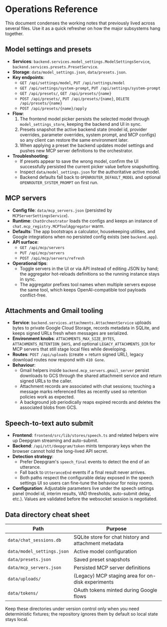 # Operations Reference

This document condenses the working notes that previously lived across several files.
Use it as a quick refresher on how the major subsystems hang together.

## Model settings and presets

- **Services**: `backend.services.model_settings.ModelSettingsService`,
  `backend.services.presets.PresetService`.
- **Storage**: `data/model_settings.json`, `data/presets.json`.
- **Key endpoints**:
  - `GET /api/settings/model`, `PUT /api/settings/model`
  - `GET /api/settings/system-prompt`, `PUT /api/settings/system-prompt`
  - `GET /api/presets/`, `GET /api/presets/{name}`
  - `POST /api/presets/`, `PUT /api/presets/{name}`, `DELETE /api/presets/{name}`
  - `POST /api/presets/{name}/apply`
- **Flow**:
  1. The frontend model picker persists the selected model through
     `model_settings_store`, keeping the backend and UI in sync.
  2. Presets snapshot the active backend state (model id, provider overrides,
     parameter overrides, system prompt, and MCP configs) so any client can
     restore the same environment later.
  3. When applying a preset the backend updates model settings and pushes new
     MCP server definitions to the orchestrator.
- **Troubleshooting**:
  - If presets appear to save the wrong model, confirm the UI successfully
    persisted the current picker value before snapshotting.
  - Inspect `data/model_settings.json` for the authoritative active model.
  - Backend defaults fall back to `OPENROUTER_DEFAULT_MODEL` and optional
    `OPENROUTER_SYSTEM_PROMPT` on first run.

## MCP servers

- **Config file**: `data/mcp_servers.json` (persisted by
  `MCPServerSettingsService`).
- **Runtime**: `ChatOrchestrator` loads the configs and keeps an instance of
  `chat.mcp_registry.MCPToolAggregator` warm.
- **Defaults**: The app bootstraps a calculator, housekeeping utilities, and
  Google integrations when no persisted config exists (see `backend.app`).
- **API surface**:
  - `GET /api/mcp/servers`
  - `PUT /api/mcp/servers`
  - `POST /api/mcp/servers/refresh`
- **Operational tips**:
  - Toggle servers in the UI or via API instead of editing JSON by hand; the
    aggregator hot-reloads definitions so the running instance stays in sync.
  - The aggregator prefixes tool names when multiple servers expose the same
    tool, which keeps OpenAI-compatible tool payloads conflict-free.

## Attachments and Gmail tooling

- **Service**: `backend.services.attachments.AttachmentService` uploads bytes to
  private Google Cloud Storage, records metadata in SQLite, and keeps signed
  URLs fresh when messages are serialized.
- **Environment knobs**: `ATTACHMENTS_MAX_SIZE_BYTES`,
  `ATTACHMENTS_RETENTION_DAYS`, and optional `LEGACY_ATTACHMENTS_DIR` for MCP
  servers that still stage local files while developing.
- **Routes**: `POST /api/uploads` (create + return signed URL), legacy
  download routes now respond with `410 Gone`.
- **Behaviour**:
  - Gmail helpers inside `backend.mcp_servers.gmail_server` persist downloads to
    GCS through the shared attachment service and return signed URLs to the
    caller.
  - Attachment records are associated with chat sessions; touching a message
    marks referenced files as recently used so retention policies work as
    expected.
  - A background job periodically reaps expired records and deletes the
    associated blobs from GCS.

## Speech-to-text auto submit

- **Frontend**: `frontend/src/lib/stores/speech.ts` and related helpers wire up
  Deepgram streaming and auto-submit.
- **Backend**: `/api/stt/deepgram/token` mints temporary keys when the browser
  cannot hold the long-lived API secret.
- **Detection strategy**:
  - Prefer Deepgram's `speech_final` events to detect the end of an utterance.
  - Fall back to `UtteranceEnd` events if a final result never arrives.
  - Both paths respect the configurable delay exposed in the speech settings UI
    so users can fine-tune the behaviour for noisy rooms.
- **Configuration**: Adjustable parameters live under the speech settings panel
  (model id, interim results, VAD thresholds, auto-submit delay, etc.). Values
  are validated before the websocket session is negotiated.

## Data directory cheat sheet

| Path                     | Purpose                                               |
|--------------------------|-------------------------------------------------------|
| `data/chat_sessions.db`  | SQLite store for chat history and attachment metadata |
| `data/model_settings.json` | Active model configuration                           |
| `data/presets.json`      | Saved preset snapshots                                |
| `data/mcp_servers.json`  | Persisted MCP server definitions                      |
| `data/uploads/`          | (Legacy) MCP staging area for on-disk experiments     |
| `data/tokens/`           | OAuth tokens minted during Google flows               |

Keep these directories under version control only when you need deterministic
fixtures; the repository ignores them by default so local state stays local.
